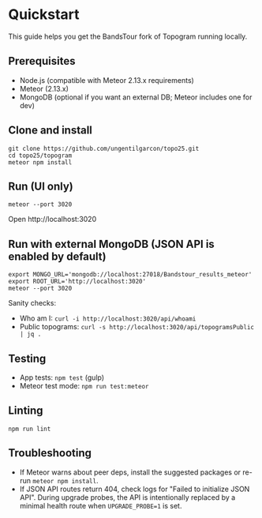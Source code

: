 # Quickstart

This guide helps you get the BandsTour fork of Topogram running locally.

## Prerequisites
- Node.js (compatible with Meteor 2.13.x requirements)
- Meteor (2.13.x)
- MongoDB (optional if you want an external DB; Meteor includes one for dev)

## Clone and install

```
git clone https://github.com/ungentilgarcon/topo25.git
cd topo25/topogram
meteor npm install
```

## Run (UI only)

```
meteor --port 3020
```

Open http://localhost:3020

## Run with external MongoDB (JSON API is enabled by default)

```
export MONGO_URL='mongodb://localhost:27018/Bandstour_results_meteor'
export ROOT_URL='http://localhost:3020'
meteor --port 3020
```

Sanity checks:
- Who am I: `curl -i http://localhost:3020/api/whoami`
- Public topograms: `curl -s http://localhost:3020/api/topogramsPublic | jq .`

## Testing

- App tests: `npm test` (gulp)
- Meteor test mode: `npm run test:meteor`

## Linting

```
npm run lint
```

## Troubleshooting
- If Meteor warns about peer deps, install the suggested packages or re-run `meteor npm install`.
- If JSON API routes return 404, check logs for "Failed to initialize JSON API". During upgrade probes, the API is intentionally replaced by a minimal health route when `UPGRADE_PROBE=1` is set.
